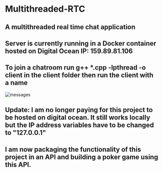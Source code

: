 # Multithreaded-RTC
## A multithreaded real time chat application
## Server is currently running in a Docker container hosted on Digital Ocean IP: 159.89.81.106
## To join a chatroom run g++ *.cpp -lpthread -o client in the client folder then run the client with a name
![messages](https://user-images.githubusercontent.com/13802466/134829668-015cdb86-562f-4f68-b23b-99d68f6d74ae.png)
## Update: I am no longer paying for this project to be hosted on digital ocean. It still works locally but the IP address variables have to be changed to "127.0.0.1"
## I am now packaging the functionality of this project in an API and building a poker game using this API.
